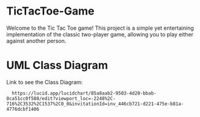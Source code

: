 # TicTacToe-Game

Welcome to the Tic Tac Toe game! This project is a simple yet entertaining implementation of the classic two-player game, allowing you to play either against another person.

# UML Class Diagram
Link to see the Class Diagram: 
```
  https://lucid.app/lucidchart/85a8aab2-9503-4d20-bbab-0ca51cc0f508/edit?viewport_loc=-2248%2C-716%2C3532%2C1537%2C0_0&invitationId=inv_446cb721-d221-475e-b81a-4776dcbf1406
```
